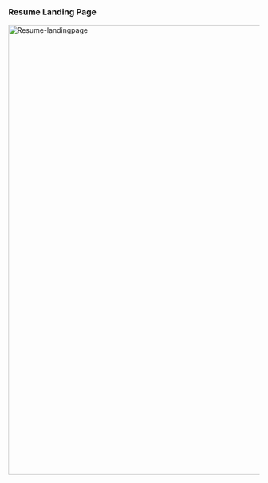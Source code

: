 ### Resume Landing Page 
<a href="https://resume-landing-page-alpha.vercel.app/" target="_blank" rel="noreferrer"><img src="https://cdn.discordapp.com/attachments/1144637676016898219/1159813592267358278/Screenshot_2023-10-06_182400.jpg?ex=65326394&is=651fee94&hm=a40bbe759a8041a1e979db38d1a914c00f19d14b9a9e1bcd55df9c41e68782c2&" width="900"  alt="Resume-landingpage" /></a>
